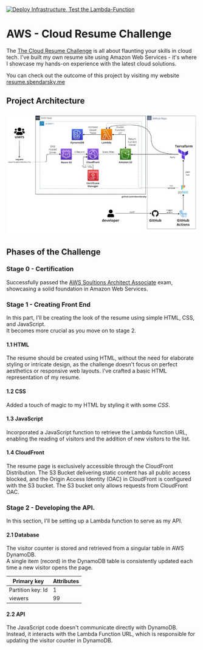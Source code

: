[![Deploy Infrastructure, Test the Lambda-Function](https://github.com/sbendarsky/cloud-resume-challenge/actions/workflows/cicd.yml/badge.svg)](https://github.com/sbendarsky/cloud-resume-challenge/actions/workflows/cicd.yml)
# AWS - Cloud Resume Challenge
The [The Cloud Resume Challenge](https://cloudresumechallenge.dev/) is all about flaunting your skills in cloud tech. I've built my own resume site using Amazon Web Services - it's where I showcase my hands-on experience with the latest cloud solutions.

You can check out the outcome of this project by visiting my website [resume.sbendarsky.me](https://resume.sbendarsky.me)

## Project Architecture
![architecture-diagram](./assets/architecture-diagram.png)

## Phases of the Challenge
### Stage 0 - Certification
Successfully passed the [AWS Soultions Architect Associate](https://www.credly.com/badges/83b49cef-8c14-4b93-96cf-c4c368f64280/linked_in_profile) exam, showcasing a solid foundation in Amazon Web Services.
### Stage 1 - Creating Front End
In this part, I'll be creating the look of the resume using simple HTML, CSS, and JavaScript. \
It becomes more crucial as you move on to stage 2.
#### 1.1 HTML
The resume should be created using HTML, without the need for elaborate styling or intricate design, as the challenge doesn't focus on perfect aesthetics or responsive web layouts.
I've crafted a basic HTML representation of my resume.
#### 1.2 CSS
Added a touch of magic to my HTML by styling it with some *CSS*.
#### 1.3 JavaScript
Incorporated a JavaScript function to retrieve the Lambda function URL, enabling the reading of visitors and the addition of new visitors to the list.
#### 1.4 CloudFront
The resume page is exclusively accessible through the CloudFront Distribution. The S3 Bucket delivering static content has all public access blocked, and the Origin Access Identity (OAC) in CloudFront is configured with the S3 bucket. The S3 bucket only allows requests from CloudFront OAC. 
### Stage 2 - Developing the API.
In this section, I'll be setting up a Lambda function to serve as my API.
#### 2.1 Database
The visitor counter is stored and retrieved from a singular table in AWS DynamoDB. \
A single item (record) in the DynamoDB table is consistently updated each time a new visitor opens the page.

| Primary key                | Attributes |
| -------------------------- | ---------- |
| Partition key: Id          | 1          |
| viewers                    | 99         |

#### 2.2 API
The JavaScript code doesn't communicate directly with DynamoDB. \
Instead, it interacts with the Lambda Function URL, which is responsible for updating the visitor counter in DynamoDB.
